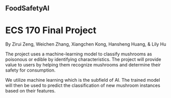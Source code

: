 ## FoodSafetyAI
# ECS 170 Final Project

By Zirui Zeng, Weichen Zhang, Xiangchen Kong, Hansheng Huang, & Lily Hu

The project uses a machine-learning model to classify mushrooms as poisonous or edible by identifying characteristics. The project will provide value to users by helping them recognize mushrooms and determine their safety for consumption.

We utilize machine learning which is the subfield of AI. The trained model will then be used to predict the classification of new mushroom instances based on their features.
